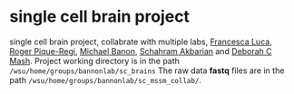# single cell brain project  


single cell brain project, collabrate with multiple labs, [Francesca Luca](https://lucalab.org/), [Roger Pique-Regi](http://piquelab.grid.wayne.edu/wordpress/), [Michael Banon](https://pharmacology.med.wayne.edu/profile/aa4864), [Schahram Akbarian](http://labs.neuroscience.mssm.edu/akbarian-lab/) and [Deborah C Mash](https://demerx.com/team/). Project working directory is in the path `/wsu/home/groups/bannonlab/sc_brains`
The raw data **fastq** files are in the path `/wsu/home/groups/bannonlab/sc_mssm_collab/`.
